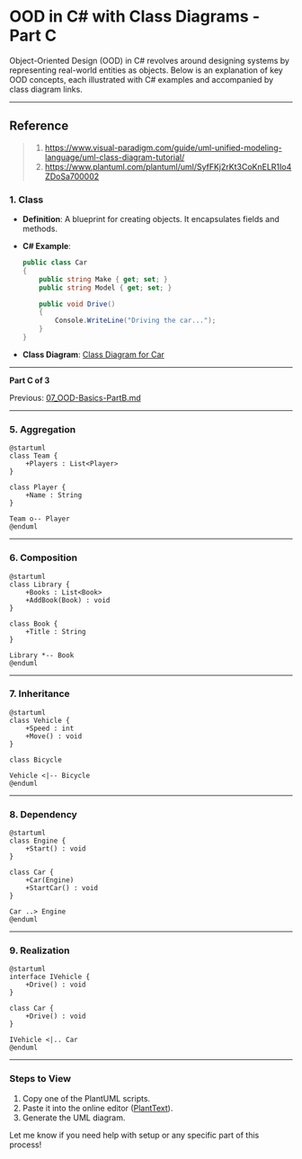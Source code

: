 ﻿# **OOD in C# with Class Diagrams** - Part C

Object-Oriented Design (OOD) in C# revolves around designing systems by representing real-world entities as objects. Below is an explanation of key OOD concepts, each illustrated with C# examples and accompanied by class diagram links.

---

## Reference

> 1. <https://www.visual-paradigm.com/guide/uml-unified-modeling-language/uml-class-diagram-tutorial/>
> 1. <https://www.plantuml.com/plantuml/uml/SyfFKj2rKt3CoKnELR1Io4ZDoSa700002>

### **1. Class**

- **Definition**: A blueprint for creating objects. It encapsulates fields and methods.
- **C# Example**:

  ```csharp
  public class Car
  {
      public string Make { get; set; }
      public string Model { get; set; }

      public void Drive()
      {
          Console.WriteLine("Driving the car...");
      }
  }
  ```

- **Class Diagram**: [Class Diagram for Car](https://www.plantuml.com/plantuml/uml/SoWkIImgAStDuU9BoIhEIImk5D0e5L9Bo2vEpK_oiy9Ep4DiIW_8p4L9Q0dCJ4HMLtLKXL93qD__cCIFPMEx9bUsKc1FpjIFpmIQZJYIMZ3LtA4ZDA3n0000)

---

**Part C of 3**

Previous: [07_OOD-Basics-PartB.md](07_OOD-Basics-PartB.md)

---

### **5. Aggregation**

```plantuml
@startuml
class Team {
    +Players : List<Player>
}

class Player {
    +Name : String
}

Team o-- Player
@enduml
```

---

### **6. Composition**

```plantuml
@startuml
class Library {
    +Books : List<Book>
    +AddBook(Book) : void
}

class Book {
    +Title : String
}

Library *-- Book
@enduml
```

---

### **7. Inheritance**

```plantuml
@startuml
class Vehicle {
    +Speed : int
    +Move() : void
}

class Bicycle

Vehicle <|-- Bicycle
@enduml
```

---

### **8. Dependency**

```plantuml
@startuml
class Engine {
    +Start() : void
}

class Car {
    +Car(Engine)
    +StartCar() : void
}

Car ..> Engine
@enduml
```

---

### **9. Realization**

```plantuml
@startuml
interface IVehicle {
    +Drive() : void
}

class Car {
    +Drive() : void
}

IVehicle <|.. Car
@enduml
```

---

### Steps to View

1. Copy one of the PlantUML scripts.
2. Paste it into the online editor ([PlantText](https://www.planttext.com/)).
3. Generate the UML diagram.

Let me know if you need help with setup or any specific part of this process!
